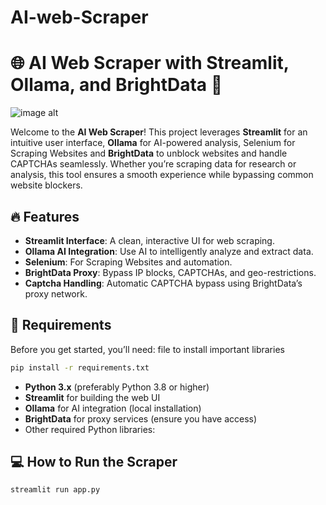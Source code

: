 # AI-web-Scraper
# 🌐 AI Web Scraper with Streamlit, Ollama, and BrightData 🚀
![image alt]()

Welcome to the **AI Web Scraper**! This project leverages **Streamlit** for an intuitive user interface, **Ollama** for AI-powered analysis, Selenium for Scraping Websites and **BrightData** to unblock websites and handle CAPTCHAs seamlessly. Whether you’re scraping data for research or analysis, this tool ensures a smooth experience while bypassing common website blockers.

## 🔥 Features

- **Streamlit Interface**: A clean, interactive UI for web scraping.
- **Ollama AI Integration**: Use AI to intelligently analyze and extract data.
- **Selenium**: For Scraping Websites and automation.
- **BrightData Proxy**: Bypass IP blocks, CAPTCHAs, and geo-restrictions.
- **Captcha Handling**: Automatic CAPTCHA bypass using BrightData’s proxy network.

## 🚀 Requirements

Before you get started, you’ll need:
file to install important libraries

```bash
pip install -r requirements.txt
```


- **Python 3.x** (preferably Python 3.8 or higher)
- **Streamlit** for building the web UI
- **Ollama** for AI integration (local installation)
- **BrightData** for proxy services (ensure you have access)
- Other required Python libraries:

##  💻 How to Run the Scraper
```bash
streamlit run app.py
```

